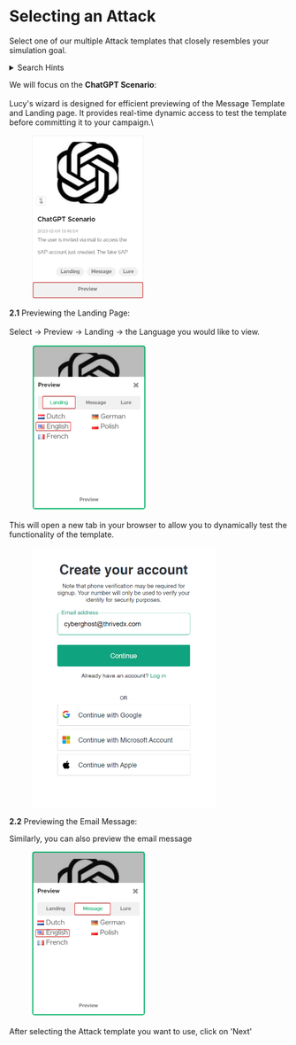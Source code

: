 # Selecting an Attack

Select one of our multiple Attack templates that closely resembles your simulation goal.

<details>

<summary>Search Hints</summary>

In most cases, it's important to send these templates in the native language of your recipients. Our language filter will display templates that are already translated into your target languages.\
\
<img src="../../../../.gitbook/assets/image (234).png" alt="" data-size="original">\
\
Similarly, you can also search for the **Target Audience**, **Category,** and **Difficulty Level**\
\
![](<../../../../.gitbook/assets/image (235).png>)

</details>

We will focus on the **ChatGPT Scenario**:\
\
Lucy's wizard is designed for efficient previewing of the Message Template and Landing page. It provides real-time dynamic access to test the template before committing it to your campaign.\


<figure><img src="../../../../.gitbook/assets/image (236).png" alt="" width="204"><figcaption></figcaption></figure>

**2.1** Previewing the Landing Page:\
\
Select -> Preview -> Landing -> the Language you would like to view.

<figure><img src="../../../../.gitbook/assets/image (237).png" alt="" width="208"><figcaption></figcaption></figure>

This will open a new tab in your browser to allow you to dynamically test the functionality of the template.

<figure><img src="../../../../.gitbook/assets/image (238).png" alt="" width="334"><figcaption></figcaption></figure>

**2.2** Previewing the Email Message:

Similarly, you can also preview the email message

<figure><img src="../../../../.gitbook/assets/image (239).png" alt="" width="208"><figcaption></figcaption></figure>

After selecting the Attack template you want to use, click on 'Next'

